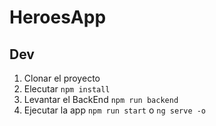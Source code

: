 # HeroesApp

## Dev

1. Clonar el proyecto
2. Elecutar ```npm install ```
3. Levantar el BackEnd ``` npm run backend ```
4. Ejecutar la app ``` npm run start ``` o ``` ng serve -o ```